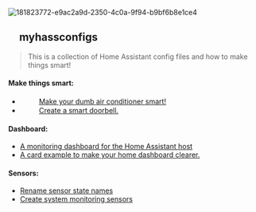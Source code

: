 
![181823772-e9ac2a9d-2350-4c0a-9f94-b9bf6b8e1ce4](https://user-images.githubusercontent.com/30338980/182378887-f3652385-4e9f-44f4-af7c-7df10e216864.png)
## <img src="https://user-images.githubusercontent.com/30338980/182615356-dc7939d6-634e-4f91-b0ba-ee5533332212.png" width="17" /> myhassconfigs

> This is a collection of Home Assistant config files and how to make things smart!

#### Make things smart:
- <img src="https://user-images.githubusercontent.com/30338980/182388263-f69cb425-56a2-4b70-89dd-52ae4b0bda3c.png" width="15" /> <img src="https://user-images.githubusercontent.com/30338980/182389009-98f48692-3752-4e14-9a2a-4f16fbe152f3.png" width="15" /> [Make your dumb air conditioner smart!](https://github.com/hxcde/make-dumb-ac-smart)
- <img src="https://user-images.githubusercontent.com/30338980/182402058-6cd045f7-cd5b-405c-8444-e505f25407ae.png" width="15" /> <img src="https://user-images.githubusercontent.com/30338980/182389009-98f48692-3752-4e14-9a2a-4f16fbe152f3.png" width="15" /> [Create a smart doorbell.](https://github.com/hxcde/myhassconfigs/tree/main/makethingssmart/doorbell)
#### Dashboard:
- [A monitoring dashboard for the Home Assistant host](https://github.com/hxcde/myhassconfigs/tree/main/dashboards/monitoring)
- [A card example to make your home dashboard clearer.](https://github.com/hxcde/myhassconfigs/blob/main/dashboards/homedash/)
#### Sensors:
- [Rename sensor state names](https://github.com/hxcde/myhassconfigs/blob/main/sensors/change_sensor_state_name)
- [Create system monitoring sensors](https://github.com/hxcde/myhassconfigs/blob/main/sensors/systemmonitor)

